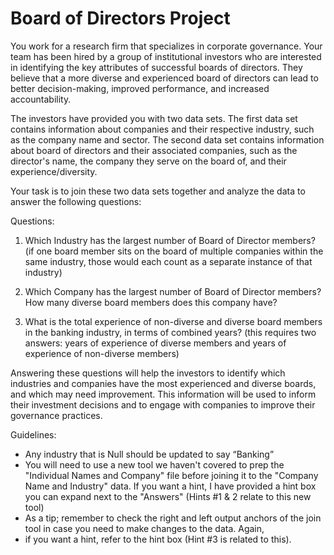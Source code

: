 # Board of Directors Project

You work for a research firm that specializes in corporate governance. Your team has been hired by a group of institutional investors who are interested in identifying the key
attributes of successful boards of directors. They believe that a more diverse and experienced board of directors can lead to better decision-making, improved performance, and increased accountability.

The investors have provided you with two data sets. The first data set contains information about companies and their respective industry, such as the company name and sector. 
The second data set contains information about board of directors and their associated companies, such as the director's name, the company they serve on the board of, and their experience/diversity.

Your task is to join these two data sets together and analyze the data to answer the following questions:

Questions:
1. Which Industry has the largest number of Board of Director members? (if one board member sits on the board of multiple companies within the same industry,
   those would each count as a separate instance of that industry)

2. Which Company has the largest number of Board of Director members? How many diverse board members does this company have?

3. What is the total experience of non-diverse and diverse board members in the banking industry, in terms of combined years? (this requires two answers: years
    of experience of diverse members and years of experience of non-diverse members)

Answering these questions will help the investors to identify which industries and companies have the most experienced and diverse boards, and which may need improvement.
This information will be used to inform their investment decisions and to engage with companies to improve their governance practices.

Guidelines:
-	Any industry that is Null should be updated to say “Banking”
-	You will need to use a new tool we haven't covered to prep the "Individual Names and Company" file before joining it to the "Company Name and Industry" data.
   If you want a hint, I have provided a hint box you can expand next to the "Answers" (Hints #1 & 2 relate to this new tool)
- As a tip; remember to check the right and left output anchors of the join tool in case you need to make changes to the data. Again,
-  if you want a hint, refer to the hint box (Hint #3 is related to this).
